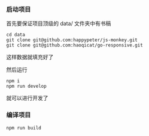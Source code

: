 ### 启动项目


首先要保证项目顶级的 data/ 文件夹中有书稿

```
cd data
git clone git@github.com:happypeter/js-monkey.git
git clone git@github.com:haoqicat/go-responsive.git
```

这样数据就填充好了

然后运行 

```
npm i
npm run develop
```

就可以进行开发了

### 编译项目


```
npm run build
```
